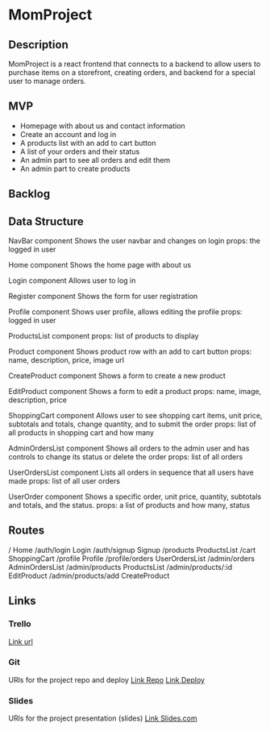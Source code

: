 # MomProject

## Description

MomProject is a react frontend that connects to a backend to allow users to purchase items on a storefront, creating orders, and backend for a special user to manage orders.

## MVP

- Homepage with about us and contact information
- Create an account and log in
- A products list with an add to cart button
- A list of your orders and their status
- An admin part to see all orders and edit them
- An admin part to create products

## Backlog


## Data Structure

NavBar component
Shows the user navbar and changes on login
props: the logged in user

Home component
Shows the home page with about us

Login component
Allows user to log in

Register component
Shows the form for user registration

Profile component
Shows user profile, allows editing the profile
props: logged in user

ProductsList component
props: list of products to display

Product component
Shows product row with an add to cart button
props: name, description, price, image url

CreateProduct component
Shows a form to create a new product

EditProduct component
Shows a form to edit a product
props: name, image, description, price

ShoppingCart component
Allows user to see shopping cart items, unit price, subtotals and totals, change quantity, and to submit the order
props: list of all products in shopping cart and how many

AdminOrdersList component
Shows all orders to the admin user and has controls to change its status or delete the order
props: list of all orders

UserOrdersList component
Lists all orders in sequence that all users have made
props: list of all user orders

UserOrder component
Shows a specific order, unit price, quantity, subtotals and totals, and the status.
props: a list of products and how many, status


## Routes

/ Home
/auth/login Login
/auth/signup Signup
/products ProductsList
/cart ShoppingCart
/profile Profile
/profile/orders UserOrdersList
/admin/orders AdminOrdersList
/admin/products ProductsList
/admin/products/:id EditProduct
/admin/products/add CreateProduct

## Links

### Trello
[Link url](https://trello.com/b/CWviY2zv/kraken-brigade-project)

### Git
URls for the project repo and deploy
[Link Repo](https://github.com/jorgeberrizbeitia/kraken-brigade)
[Link Deploy](https://jorgeberrizbeitia.github.io/kraken-brigade/)

### Slides
URls for the project presentation (slides)
[Link Slides.com](https://docs.google.com/presentation/d/138o01hAz-0gXepN78RsDgse12HiiuN7Fz_N_hJnI9_g/edit?usp=sharing)   
